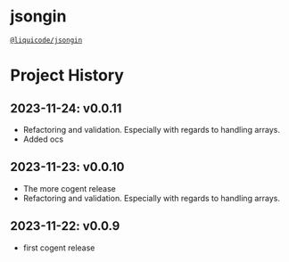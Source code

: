 # jsongin
[`@liquicode/jsongin`](https://github.com/liquicode/jsongin)


# Project History


2023-11-24: v0.0.11
---------------------------------------------------------------------

- Refactoring and validation. Especially with regards to handling arrays.
- Added ocs

2023-11-23: v0.0.10
---------------------------------------------------------------------

- The more cogent release
- Refactoring and validation. Especially with regards to handling arrays.


2023-11-22: v0.0.9
---------------------------------------------------------------------

- first cogent release

